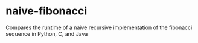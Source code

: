 # naive-fibonacci
Compares the runtime of a naive recursive implementation of the fibonacci sequence in Python, C, and Java
